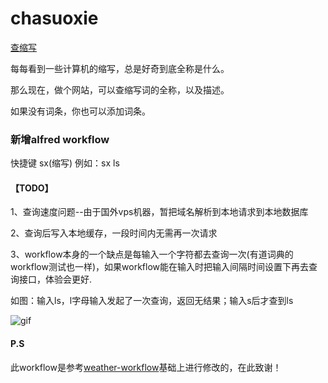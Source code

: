 # chasuoxie
[查缩写](https://www.expshort.com/)

每每看到一些计算机的缩写，总是好奇到底全称是什么。

那么现在，做个网站，可以查缩写词的全称，以及描述。

如果没有词条，你也可以添加词条。

### 新增alfred workflow
快捷键 sx(缩写)
例如：sx ls

#### 【TODO】

1、查询速度问题--由于国外vps机器，暂把域名解析到本地请求到本地数据库

2、查询后写入本地缓存，一段时间内无需再一次请求

3、workflow本身的一个缺点是每输入一个字符都去查询一次(有道词典的workflow测试也一样)，如果workflow能在输入时把输入间隔时间设置下再去查询接口，体验会更好.

如图：输入ls，l字母输入发起了一次查询，返回无结果；输入s后才查到ls

![gif](https://raw.githubusercontent.com/mr-von-chn/expshort/master/2019-05-11%2011_38_11.gif)

#### P.S

此workflow是参考[weather-workflow](https://github.com/wensonsmith/weather-workflow)基础上进行修改的，在此致谢！
